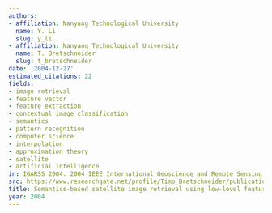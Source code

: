 ```yaml
---
authors:
- affiliation: Nanyang Technological University
  name: Y. Li
  slug: y_li
- affiliation: Nanyang Technological University
  name: T. Bretschneider
  slug: t_bretschneider
date: '2004-12-27'
estimated_citations: 22
fields:
- image retrieval
- feature vector
- feature extraction
- contextual image classification
- semantics
- pattern recognition
- computer science
- interpolation
- approximation theory
- satellite
- artificial intelligence
in: IGARSS 2004. 2004 IEEE International Geoscience and Remote Sensing Symposium
src: https://www.researchgate.net/profile/Timo_Bretschneider/publication/4111327_Semantics-based_satellite_image_retrieval_using_low-level_features/links/55306e500cf2f2a588ab22b1.pdf?disableCoverPage=true
title: Semantics-based satellite image retrieval using low-level features
year: 2004
---
```

